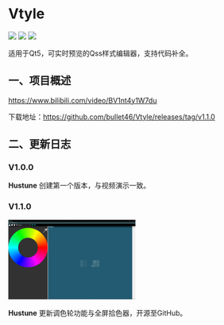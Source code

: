 # Vtyle
![](https://img.shields.io/badge/Version-1.1.0-green) ![](https://img.shields.io/badge/Creator-Hustune-99ddcc) ![](https://img.shields.io/badge/Fork-bullet46-99ddcc)

适用于Qt5，可实时预览的Qss样式编辑器，支持代码补全。

## 一、项目概述

https://www.bilibili.com/video/BV1nt4y1W7du

下载地址：https://github.com/bullet46/Vtyle/releases/tag/v1.1.0

## 二、更新日志

### V1.0.0

**Hustune** 创建第一个版本，与视频演示一致。

### V1.1.0

<img src="README.assets/V1.1.0 GUI.jpg" alt="V1.1.0 GUI" style="zoom: 25%;" />

**Hustune** 更新调色轮功能与全屏拾色器，开源至GitHub。
